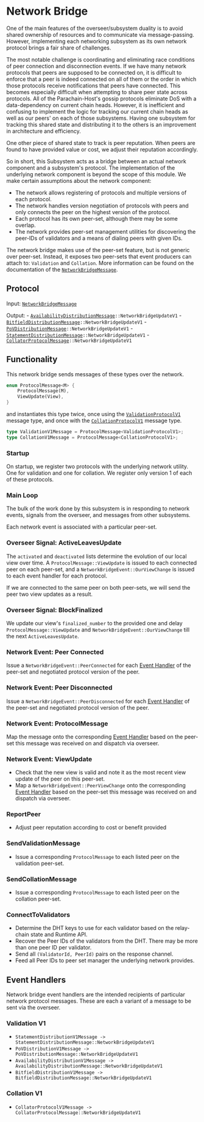 # Network Bridge

One of the main features of the overseer/subsystem duality is to avoid shared ownership of resources and to communicate via message-passing. However, implementing each networking subsystem as its own network protocol brings a fair share of challenges.

The most notable challenge is coordinating and eliminating race conditions of peer connection and disconnection events. If we have many network protocols that peers are supposed to be connected on, it is difficult to enforce that a peer is indeed connected on all of them or the order in which those protocols receive notifications that peers have connected. This becomes especially difficult when attempting to share peer state across protocols. All of the Parachain-Host's gossip protocols eliminate DoS with a data-dependency on current chain heads. However, it is inefficient and confusing to implement the logic for tracking our current chain heads as well as our peers' on each of those subsystems. Having one subsystem for tracking this shared state and distributing it to the others is an improvement in architecture and efficiency.

One other piece of shared state to track is peer reputation. When peers are found to have provided value or cost, we adjust their reputation accordingly.

So in short, this Subsystem acts as a bridge between an actual network component and a subsystem's protocol. The implementation of the underlying network component is beyond the scope of this module. We make certain assumptions about the network component:
  * The network allows registering of protocols and multiple versions of each protocol.
  * The network handles version negotiation of protocols with peers and only connects the peer on the highest version of the protocol.
  * Each protocol has its own peer-set, although there may be some overlap.
  * The network provides peer-set management utilities for discovering the peer-IDs of validators and a means of dialing peers with given IDs.


The network bridge makes use of the peer-set feature, but is not generic over peer-set. Instead, it exposes two peer-sets that event producers can attach to: `Validation` and `Collation`. More information can be found on the documentation of the [`NetworkBridgeMessage`][NBM].

## Protocol

Input: [`NetworkBridgeMessage`][NBM]


Output:
	- [`AvailabilityDistributionMessage`][AvD]`::NetworkBridgeUpdateV1`
	- [`BitfieldDistributionMessage`][BitD]`::NetworkBridgeUpdateV1`
	- [`PoVDistributionMessage`][PoVD]`::NetworkBridgeUpdateV1`
	- [`StatementDistributionMessage`][StmtD]`::NetworkBridgeUpdateV1`
	- [`CollatorProtocolMessage`][CollP]`::NetworkBridgeUpdateV1`

## Functionality

This network bridge sends messages of these types over the network.

```rust
enum ProtocolMessage<M> {
	ProtocolMessage(M),
	ViewUpdate(View),
}
```

and instantiates this type twice, once using the [`ValidationProtocolV1`][VP1] message type, and once with the [`CollationProtocolV1`][CP1] message type.

```rust
type ValidationV1Message = ProtocolMessage<ValidationProtocolV1>;
type CollationV1Message = ProtocolMessage<CollationProtocolV1>;
```

### Startup

On startup, we register two protocols with the underlying network utility. One for validation and one for collation. We register only version 1 of each of these protocols.

### Main Loop

The bulk of the work done by this subsystem is in responding to network events, signals from the overseer, and messages from other subsystems.

Each network event is associated with a particular peer-set.

### Overseer Signal: ActiveLeavesUpdate

The `activated` and `deactivated` lists determine the evolution of our local view over time. A `ProtocolMessage::ViewUpdate` is issued to each connected peer on each peer-set, and a `NetworkBridgeEvent::OurViewChange` is issued to each event handler for each protocol.

If we are connected to the same peer on both peer-sets, we will send the peer two view updates as a result.

### Overseer Signal: BlockFinalized

We update our view's `finalized_number` to the provided one and delay `ProtocolMessage::ViewUpdate` and `NetworkBridgeEvent::OurViewChange` till the next `ActiveLeavesUpdate`.

### Network Event: Peer Connected

Issue a `NetworkBridgeEvent::PeerConnected` for each [Event Handler](#event-handlers) of the peer-set and negotiated protocol version of the peer.

### Network Event: Peer Disconnected

Issue a `NetworkBridgeEvent::PeerDisconnected` for each [Event Handler](#event-handlers) of the peer-set and negotiated protocol version of the peer.

### Network Event: ProtocolMessage

Map the message onto the corresponding [Event Handler](#event-handlers) based on the peer-set this message was received on and dispatch via overseer.

### Network Event: ViewUpdate

- Check that the new view is valid and note it as the most recent view update of the peer on this peer-set.
- Map a `NetworkBridgeEvent::PeerViewChange` onto the corresponding [Event Handler](#event-handlers) based on the peer-set this message was received on and dispatch  via overseer.

### ReportPeer

- Adjust peer reputation according to cost or benefit provided

### SendValidationMessage

- Issue a corresponding `ProtocolMessage` to each listed peer on the validation peer-set.

### SendCollationMessage

- Issue a corresponding `ProtocolMessage` to each listed peer on the collation peer-set.

### ConnectToValidators

- Determine the DHT keys to use for each validator based on the relay-chain state and Runtime API.
- Recover the Peer IDs of the validators from the DHT. There may be more than one peer ID per validator.
- Send all `(ValidatorId, PeerId)` pairs on the response channel.
- Feed all Peer IDs to peer set manager the underlying network provides.

## Event Handlers

Network bridge event handlers are the intended recipients of particular network protocol messages. These are each a variant of a message to be sent via the overseer.

### Validation V1

* `StatementDistributionV1Message -> StatementDistributionMessage::NetworkBridgeUpdateV1`
* `PoVDistributionV1Message -> PoVDistributionMessage::NetworkBridgeUpdateV1`
* `AvailabilityDistributionV1Message -> AvailabilityDistributionMessage::NetworkBridgeUpdateV1`
* `BitfieldDistributionV1Message -> BitfieldDistributionMessage::NetworkBridgeUpdateV1`

### Collation V1

* `CollatorProtocolV1Message -> CollatorProtocolMessage::NetworkBridgeUpdateV1`

[NBM]: ../../types/overseer-protocol.md#network-bridge-message
[AvD]: ../../types/overseer-protocol.md#availability-distribution-message
[BitD]: ../../types/overseer-protocol.md#bitfield-distribution-message
[PoVD]: ../../types/overseer-protocol.md#pov-distribution-message
[StmtD]: ../../types/overseer-protocol.md#statement-distribution-message
[CollP]: ../../types/overseer-protocol.md#collator-protocol-message

[VP1]: ../../types/network.md#validation-v1
[CP1]: ../../types/network.md#collation-v1
